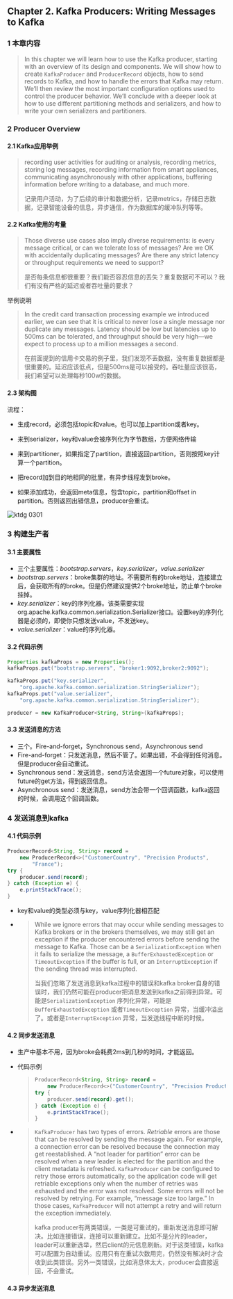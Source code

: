 ## Chapter 2. Kafka Producers: Writing Messages to Kafka

### 1 本章内容

> In this chapter we will learn how to use the Kafka producer, starting with an overview of its design and components. We will show how to create `KafkaProducer` and `ProducerRecord` objects, how to send records to Kafka, and how to handle the errors that Kafka may return. We’ll then review the most important configuration options used to control the producer behavior. We’ll conclude with a deeper look at how to use different partitioning methods and serializers, and how to write your own serializers and partitioners.



### 2 Producer Overview

#### 2.1 Kafka应用举例

> recording user activities for auditing or analysis, recording metrics, storing log messages, recording information from smart appliances, communicating asynchronously with other applications, buffering information before writing to a database, and much more.
>
> 记录用户活动，为了后续的审计和数据分析，记录metrics，存储日志数据，记录智能设备的信息，异步通信，作为数据库的缓冲队列等等。



#### 2.2 Kafka使用的考量

> Those diverse use cases also imply diverse requirements: is every message critical, or can we tolerate loss of messages? Are we OK with accidentally duplicating messages? Are there any strict latency or throughput requirements we need to support?
>
> 是否每条信息都很重要？我们能否容忍信息的丢失？重复数据可不可以？我们有没有严格的延迟或者吞吐量的要求？



举例说明

> In the credit card transaction processing example we introduced earlier, we can see that it is critical to never lose a single message nor duplicate any messages. Latency should be low but latencies up to 500ms can be tolerated, and throughput should be very high—we expect to process up to a million messages a second.
>
> 在前面提到的信用卡交易的例子里，我们发现不丢数据，没有重复数据都是很重要的。延迟应该低点，但是500ms是可以接受的。吞吐量应该很高，我们希望可以处理每秒100w的数据。



#### 2.3 架构图

流程：

* 生成record，必须包括topic和value。也可以加上partition或者key。

* 来到serializer，key和value会被序列化为字节数组，方便网络传输

* 来到partitioner，如果指定了partition，直接返回partition，否则按照key计算一个partition。

* 把record加到目的地相同的批里，有异步线程发到broke。
* 如果添加成功，会返回meta信息，包含topic，partition和offset in partition。否则返回出错信息，producer会重试。

![ktdg 0301](https://learning.oreilly.com/library/view/kafka-the-definitive/9781492043072/assets/ktdg_0301.png)



### 3 构建生产者

#### 3.1 主要属性

* 三个主要属性：*bootstrap.servers*，*key.serializer*，*value.serializer*
* *bootstrap.servers*：broke集群的地址。不需要所有的broke地址，连接建立后，会获取所有的broke。但是仍然建议提供2个broke地址，防止单个broke挂掉。
* *key.serializer*：key的序列化器。该类需要实现org.apache.kafka.common.serialization.Serializer接口。设置key的序列化器是必须的，即使你只想发送value，不发送key。
* *value.serializer*：value的序列化器。



#### 3.2 代码示例

```java
Properties kafkaProps = new Properties(); 
kafkaProps.put("bootstrap.servers", "broker1:9092,broker2:9092");

kafkaProps.put("key.serializer",
    "org.apache.kafka.common.serialization.StringSerializer"); 
kafkaProps.put("value.serializer",
    "org.apache.kafka.common.serialization.StringSerializer");

producer = new KafkaProducer<String, String>(kafkaProps); 
```



#### 3.3 发送消息的方法

* 三个。Fire-and-forget，Synchronous send，Asynchronous send
* Fire-and-forget：只发送消息，然后不管了。如果出错，不会得到任何消息。但是producer会自动重试。
* Synchronous send：发送消息，send方法会返回一个future对象，可以使用future的get方法，得到返回信息。
* Asynchronous send：发送消息，send方法会带一个回调函数，kafka返回的时候，会调用这个回调函数。



### 4 发送消息到kafka

#### 4.1 代码示例

```java
ProducerRecord<String, String> record =
    new ProducerRecord<>("CustomerCountry", "Precision Products",
        "France"); 
try {
    producer.send(record); 
} catch (Exception e) {
    e.printStackTrace(); 
}
```

* key和value的类型必须与key，value序列化器相匹配

* > While we ignore errors that may occur while sending messages to Kafka brokers or in the brokers themselves, we may still get an exception if the producer encountered errors before sending the message to Kafka. Those can be a `SerializationException` when it fails to serialize the message, a `BufferExhaustedException` or `TimeoutException` if the buffer is full, or an `InterruptException` if the sending thread was interrupted.
  >
  > 当我们忽略了发送消息到kafka过程中的错误和kafka broker自身的错误时，我们仍然可能在producer把消息发送到kafka之前得到异常。可能是`SerializationException` 序列化异常，可能是`BufferExhaustedException` 或者`TimeoutException` 异常，当缓冲溢出了。或者是`InterruptException` 异常，当发送线程中断的时候。



#### 4.2 同步发送消息

* 生产中基本不用，因为broke会耗费2ms到几秒的时间，才能返回。

* 代码示例

  > ```java
  > ProducerRecord<String, String> record =
  >     new ProducerRecord<>("CustomerCountry", "Precision Products", "France");
  > try {
  >     producer.send(record).get(); 
  > } catch (Exception e) {
  >     e.printStackTrace(); 
  > }
  > ```

* > `KafkaProducer` has two types of errors. *Retriable* errors are those that can be resolved by sending the message again. For example, a connection error can be resolved because the connection may get reestablished. A “not leader for partition” error can be resolved when a new leader is elected for the partition and the client metadata is refreshed. `KafkaProducer` can be configured to retry those errors automatically, so the application code will get retriable exceptions only when the number of retries was exhausted and the error was not resolved. Some errors will not be resolved by retrying. For example, “message size too large.” In those cases, `KafkaProducer` will not attempt a retry and will return the exception immediately.
  >
  > kafka producer有两类错误，一类是可重试的，重新发送消息即可解决。比如连接错误，连接可以重新建立。比如不是分片的leader，leader可以重新选举，然后client的元信息刷新。对于这类错误，kafka可以配置为自动重试。应用只有在重试次数用完，仍然没有解决时才会收到此类错误。另外一类错误，比如消息体太大，producer会直接返回，不会重试。



#### 4.3 异步发送消息

